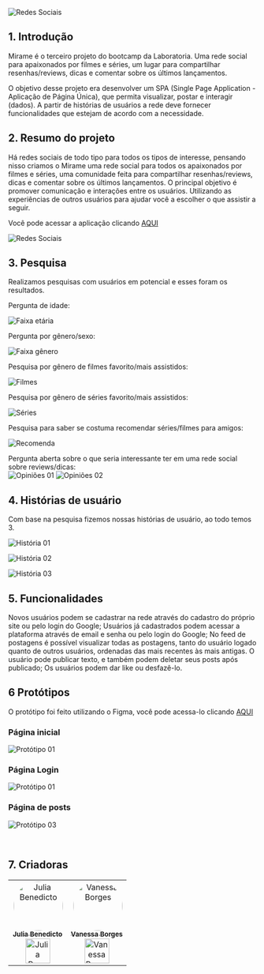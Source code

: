 ![Redes Sociais](/src/img-readme/logo-mirame.png)
## 1. Introdução

Mirame é o terceiro projeto do bootcamp da Laboratoria. Uma rede social para apaixonados por filmes e séries, um lugar para compartilhar resenhas/reviews, dicas e comentar sobre os últimos lançamentos.

O objetivo desse projeto era desenvolver um SPA (Single Page Application - Aplicação de Página Única), que permita visualizar, postar e interagir (dados). A partir de histórias de usuários a rede deve fornecer funcionalidades que estejam de acordo com a necessidade.

## 2. Resumo do projeto

Há redes sociais de todo tipo para todos os tipos de interesse, pensando nisso criamos o Mirame uma rede social para todos os apaixonados por filmes e séries, uma comunidade feita para compartilhar resenhas/reviews, dicas e comentar sobre os últimos lançamentos. O principal objetivo é promover comunicação e interações entre os usuários. Utilizando as experiências de outros usuários para ajudar você a escolher o que assistir a seguir. 

Você pode acessar a aplicação clicando <a href="https://juliabb.github.io/SAP007-social-network/">AQUI</a>

![Redes Sociais](./src/img-readme/Home%20-%20Mobile.png)

## 3. Pesquisa
Realizamos pesquisas com usuários em potencial e esses foram os resultados.

Pergunta de idade:

![Faixa etária](src/img-readme/faixa-etaria.png)

Pergunta por gênero/sexo:

![Faixa gênero](src/img-readme/identidade-genero.png)

Pesquisa por gênero de filmes favorito/mais assistidos:

![Filmes](src/img-readme/genero-filme.png)

Pesquisa por gênero de séries favorito/mais assistidos:

![Séries](src/img-readme/genero-serie.png)

Pesquisa para saber se costuma recomendar séries/filmes para amigos:

![Recomenda](src/img-readme/recomenda-para-amigos.png)

Pergunta aberta sobre o que seria interessante ter em uma rede social sobre reviews/dicas:
<br>
![Opiniões 01](src/img-readme/opnioes-01.png)
![Opiniões 02](src/img-readme/opinioes-02.png)

## 4. Histórias de usuário
Com base na pesquisa fizemos nossas histórias de usuário, ao todo temos 3.

![História 01](src/img-readme/Hist%C3%B3ria%2001.png)

![História 02](src/img-readme/Hist%C3%B3ria%2002.png)

![História 03](src/img-readme/Hist%C3%B3ria%2003.png)

## 5. Funcionalidades
Novos usuários podem se cadastrar na rede através do cadastro do próprio site ou pelo login do Google; Usuários já cadastrados podem acessar a plataforma através de email e senha ou pelo login do Google; No feed de postagens é possível visualizar todas as postagens, tanto do usuário logado quanto de outros usuários, ordenadas das mais recentes às mais antigas. O usuário pode publicar texto, e também podem deletar seus posts após publicado; Os usuários podem dar like ou desfazê-lo.

## 6 Protótipos
O protótipo foi feito utilizando o Figma, você pode acessa-lo clicando <a href="https://www.figma.com/file/1qKqJVctzn43g0VXAty1fi/Mirame---Social-Network?node-id=0%3A1">AQUI</a>

### Página inicial
![Protótipo 01](src/img-readme/Home%20-%20Mobile.png)

### Página Login
![Protótipo 01](src/img-readme/Login%20-%20Mobile.png)

### Página de posts
![Protótipo 03](src/img-readme/Home%20-%20Posts.png)

<br>

 ## 7. Criadoras

<table>
  <tr>
    <td align="center">
      <a href="https://github.com/juliabb">
  <img align="right" alt="Julia Benedicto"  width="100px;"style="border-radius:50px;" src="https://avatars.githubusercontent.com/u/68789655?v=4.png"><br>
             <sub>
          <b>Julia Benedicto</b><br>
           <a href="https://www.linkedin.com/in/julia-benedicto"><img align="center" alt="Julia Benedicto"  width="50px; "src="https://raw.githubusercontent.com/devicons/devicon/1119b9f84c0290e0f0b38982099a2bd027a48bf1/icons/linkedin/linkedin-original.svg"></a>
        </sub>
      </a>
    </td>
     <td align="center">
      <a href="https://github.com/vanessavb92">
  <img align="right" alt="Vanessa Borges"  width="100px;" style="border-radius:50px;" src="https://avatars.githubusercontent.com/u/89863244?v=4"> <br>       
  <sub>
          <b>Vanessa Borges</b><br>
          <a href="https://www.linkedin.com/in/vanessa-borges-a05b4636/"><img align="center" alt="Vanessa Borges"  width="50px; "src="https://raw.githubusercontent.com/devicons/devicon/1119b9f84c0290e0f0b38982099a2bd027a48bf1/icons/linkedin/linkedin-original.svg"></a>
        </sub>
      </a>
    </td>
  </tr>
</table>

